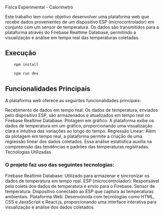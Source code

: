Física Experimental - Calorímetro

Este trabalho tem como objetivo desenvolver uma plataforma web que recebe dados provenientes de um dispositivo ESP (microcontrolador) em conjunto com um sensor de temperatura. Os dados são transmitidos para a plataforma através do Firebase Realtime Database, permitindo a visualização e análise em tempo real das temperaturas coletadas.


## Execução 


```sh
    npm install
```

```sh
    npm run dev
```



## Funcionalidades Principais
A plataforma web oferece as seguintes funcionalidades principais:

Recebimento de dados em tempo real: Os dados de temperatura, enviados pelo dispositivo ESP, são armazenados e atualizados em tempo real no Firebase Realtime Database.
Plotagem em gráfico: A plataforma exibe os dados de temperatura em um gráfico, proporcionando uma visualização clara e intuitiva das variações ao longo do tempo.
Regressão Linear: Além da plotagem em tempo real, a plataforma permite a criação de uma regressão linear dos dados coletados. Essa análise estatística auxilia na compreensão das tendências e padrões das temperaturas registradas.
Tecnologias Utilizadas

### O projeto faz uso das seguintes tecnologias:

Firebase Realtime Database: Utilizado para armazenar e sincronizar os dados de temperatura em tempo real.
ESP (microcontrolador): Responsável pela coleta dos dados de temperatura e envio para o Firebase.
Sensor de temperatura: Dispositivo conectado ao ESP que captura as temperaturas ambientais.
Plataforma Web: Desenvolvida com tecnologias como HTML, CSS e JavaScript e React.js, proporcionando uma interface interativa para visualização e análise dos dados coletados.
